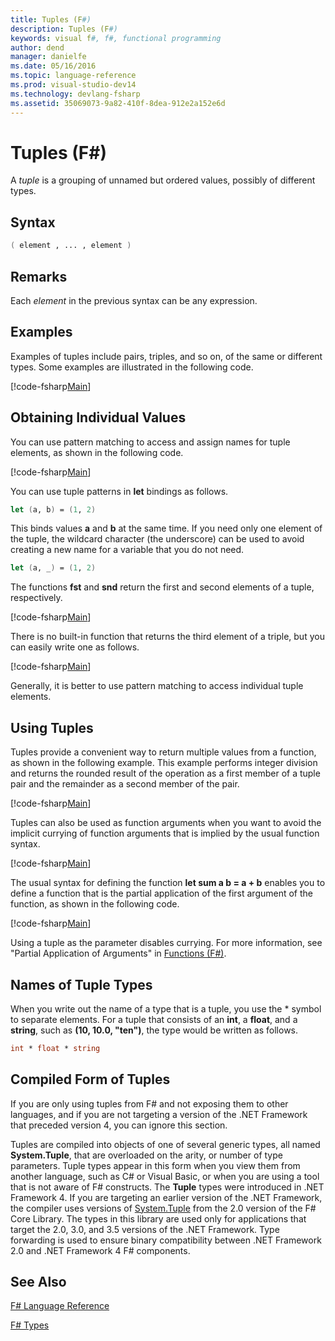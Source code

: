 ```yaml
---
title: Tuples (F#)
description: Tuples (F#)
keywords: visual f#, f#, functional programming
author: dend
manager: danielfe
ms.date: 05/16/2016
ms.topic: language-reference
ms.prod: visual-studio-dev14
ms.technology: devlang-fsharp
ms.assetid: 35069073-9a82-410f-8dea-912e2a152e6d 
---
```


# Tuples (F#)

A *tuple* is a grouping of unnamed but ordered values, possibly of different types.


## Syntax

```fsharp
( element , ... , element )
```

## Remarks
Each *element* in the previous syntax can be any expression.


## Examples
Examples of tuples include pairs, triples, and so on, of the same or different types. Some examples are illustrated in the following code.

[!code-fsharp[Main](snippets/fslangref1/snippet1201.fs)]
    
## Obtaining Individual Values
You can use pattern matching to access and assign names for tuple elements, as shown in the following code.

[!code-fsharp[Main](snippets/fslangref1/snippet1204.fs)]

You can use tuple patterns in **let** bindings as follows.

```fsharp
let (a, b) = (1, 2)
```

This binds values **a** and **b** at the same time. If you need only one element of the tuple, the wildcard character (the underscore) can be used to avoid creating a new name for a variable that you do not need.

```fsharp
let (a, _) = (1, 2)
```

The functions **fst** and **snd** return the first and second elements of a tuple, respectively.

[!code-fsharp[Main](snippets/fslangref1/snippet1209.fs)]

There is no built-in function that returns the third element of a triple, but you can easily write one as follows.

[!code-fsharp[Main](snippets/fslangref1/snippet1202.fs)]

Generally, it is better to use pattern matching to access individual tuple elements.


## Using Tuples
Tuples provide a convenient way to return multiple values from a function, as shown in the following example. This example performs integer division and returns the rounded result of the operation as a first member of a tuple pair and the remainder as a second member of the pair.

[!code-fsharp[Main](snippets/fslangref1/snippet1205.fs)]

Tuples can also be used as function arguments when you want to avoid the implicit currying of function arguments that is implied by the usual function syntax.

[!code-fsharp[Main](snippets/fslangref1/snippet1206.fs)]

The usual syntax for defining the function **let sum a b = a + b** enables you to define a function that is the partial application of the first argument of the function, as shown in the following code.

[!code-fsharp[Main](snippets/fslangref1/snippet1208.fs)]

Using a tuple as the parameter disables currying. For more information, see "Partial Application of Arguments" in [Functions &#40;F&#35;&#41;](Functions-%5BFSharp%5D.md).


## Names of Tuple Types
When you write out the name of a type that is a tuple, you use the &#42; symbol to separate elements. For a tuple that consists of an **int**, a **float**, and a **string**, such as **(10, 10.0, "ten")**, the type would be written as follows.

```fsharp
int * float * string
```

## Compiled Form of Tuples
If you are only using tuples from F# and not exposing them to other languages, and if you are not targeting a version of the .NET Framework that preceded version 4, you can ignore this section.

Tuples are compiled into objects of one of several generic types, all named **System.Tuple**, that are overloaded on the arity, or number of type parameters. Tuple types appear in this form when you view them from another language, such as C# or Visual Basic, or when you are using a tool that is not aware of F# constructs. The **Tuple** types were introduced in .NET Framework 4. If you are targeting an earlier version of the .NET Framework, the compiler uses versions of [System.Tuple](https://msdn.microsoft.com/library/5ac7953d-acdc-4a58-bfb7-c1f6406c0fa3) from the 2.0 version of the F# Core Library. The types in this library are used only for applications that target the 2.0, 3.0, and 3.5 versions of the .NET Framework. Type forwarding is used to ensure binary compatibility between .NET Framework 2.0 and .NET Framework 4 F# components.


## See Also
[F&#35; Language Reference](FSharp-Language-Reference.md)

[F&#35; Types](FSharp-Types.md)

